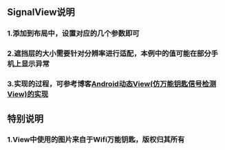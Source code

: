 ## SignalView说明

### 1.添加到布局中，设置对应的几个参数即可
### 2.遮挡层的大小需要针对分辨率进行适配，本例中的值可能在部分手机上显示异常
### 3.实现的过程，可参考博客[Android动态View(仿万能钥匙信号检测View)的实现](https://blog.csdn.net/xz_studying/article/details/80627266)


## 特别说明
### 1.View中使用的图片来自于Wifi万能钥匙，版权归其所有



